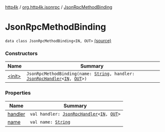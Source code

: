 [http4k](../../index.md) / [org.http4k.jsonrpc](../index.md) / [JsonRpcMethodBinding](./index.md)

# JsonRpcMethodBinding

`data class JsonRpcMethodBinding<IN, OUT>` [(source)](https://github.com/http4k/http4k/blob/master/http4k-jsonrpc/src/main/kotlin/org/http4k/jsonrpc/JsonRpcService.kt#L107)

### Constructors

| Name | Summary |
|---|---|
| [&lt;init&gt;](-init-.md) | `JsonRpcMethodBinding(name: `[`String`](https://kotlinlang.org/api/latest/jvm/stdlib/kotlin/-string/index.html)`, handler: `[`JsonRpcHandler`](../-json-rpc-handler.md)`<`[`IN`](index.md#IN)`, `[`OUT`](index.md#OUT)`>)` |

### Properties

| Name | Summary |
|---|---|
| [handler](handler.md) | `val handler: `[`JsonRpcHandler`](../-json-rpc-handler.md)`<`[`IN`](index.md#IN)`, `[`OUT`](index.md#OUT)`>` |
| [name](name.md) | `val name: `[`String`](https://kotlinlang.org/api/latest/jvm/stdlib/kotlin/-string/index.html) |
